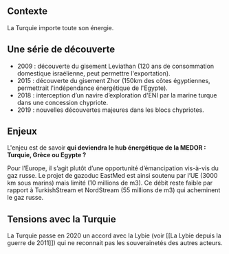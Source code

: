 ## Contexte

La Turquie importe toute son énergie.

## Une série de découverte

* 2009 : découverte du gisement Leviathan (120 ans de consommation domestique israélienne, peut permettre l'exportation).
* 2015 : découverte du gisement Zhor (150km des côtes égyptiennes, permettrait l'indépendance énergétique de l'Egypte).
* 2018 : interception d’un navire d’exploration d'ENI par la marine turque dans une concession chypriote.
* 2019 : nouvelles découvertes majeures dans les blocs chypriotes.

## Enjeux

L'enjeu est de savoir **qui deviendra le hub énergétique de la MEDOR : Turquie, Grèce ou Egypte ?**

Pour l’Europe, il s’agit plutôt d’une opportunité d’émancipation vis-à-vis du gaz russe. Le projet de gazoduc EastMed est ainsi soutenu par l’UE (3000 km sous marins) mais limité (10 millions de m3). Ce débit reste faible par rapport à TurkishStream et NordStream (55 millions de m3) qui acheminent le gaz russe.

## Tensions avec la Turquie

La Turquie passe en 2020 un accord avec la Lybie (voir [[La Lybie depuis la guerre de 2011]]) qui ne reconnait pas les souverainetés des autres acteurs.